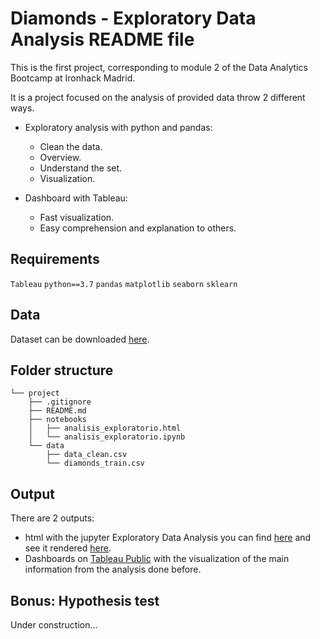# **Diamonds - Exploratory Data Analysis README file**

This is the first project, corresponding to module 2 of the Data Analytics Bootcamp at Ironhack Madrid.

It is a project focused on the analysis of provided data throw 2 different ways.
- Exploratory analysis with python and pandas: 
    - Clean the data.
    - Overview.
    - Understand the set.
    - Visualization.

- Dashboard with Tableau: 
    - Fast visualization.
    - Easy comprehension and explanation to others.



## **Requirements**

`Tableau`
`python==3.7`
`pandas`
`matplotlib`
`seaborn`
`sklearn`


## **Data**

Dataset can be downloaded [here](http://www.potacho.com/files/ironhack/diamonds_train.csv). 


## **Folder structure**
```
└── project
    ├── .gitignore
    ├── README.md
    ├── notebooks
    │   ├── analisis_exploratorio.html
    │   └── analisis_exploratorio.ipynb
    └── data
        ├── data_clean.csv
        └── diamonds_train.csv
```

## **Output**

There are 2 outputs:

- html with the jupyter Exploratory Data Analysis you can find [here](https://github.com/Laserdan/ih_datamadpt0420_project_m2/blob/master/notebooks/analisis_exploratorio.html) and see it rendered [here](http://htmlpreview.github.io/?https://github.com/Laserdan/ih_datamadpt0420_project_m2/blob/master/notebooks/analisis_exploratorio.html).
- Dashboards on [Tableau Public](https://public.tableau.com/profile/victor2480#!/vizhome/Diamonds-ExploratoryDataAnalysis/Analysis) with the visualization of the main information from the analysis done before.


## **Bonus: Hypothesis test**

Under construction...
